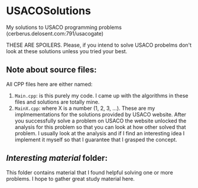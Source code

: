 USACOSolutions
==============

My solutions to USACO programming problems (cerberus.delosent.com:791/usacogate)

THESE ARE SPOILERS. Please, if you intend to solve USACO probelms don't look at these solutions unless you tried your best.

Note about source files:
------------------------
All CPP files here are either named:

1. `Main.cpp`: is this purely my code. I came up with the algorithms in these files and solutions are totally mine.
2. `MainX.cpp`: where X is a number (1, 2, 3, ...). These are my implmementations for the solutions provided by USACO website. After you successfully solve a problem on USACO the website unlocked the analysis for this problem so that you can look at how other solved that problem. I usually look at the analysis and if I find an interesting idea I implement it myself so that I guarantee that I grasped the concept.

*Interesting material* folder:
------------------------------
This folder contains material that I found helpful solving one or more problems. I hope to gather great study material here.
